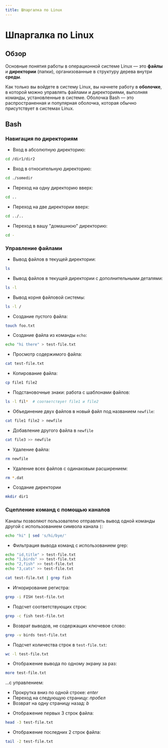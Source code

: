 ```yaml
---
title: Шпаргалка по Linux
---
```


# Шпаргалка по Linux

## Обзор

Основные понятия работы в операционной системе Linux — это **файлы** и **директории** (папки), организованные в
структуру дерева внутри **среды**.

Как только вы войдете в систему Linux, вы начнете работу в **оболочке**, в которой можно управлять файлами и директориями,
выполняя команды, установленные в системе. Оболочка Bash — это распространенная и популярная оболочка, которая
обычно присутствует в системах Linux.

## Bash

### Навигация по директориям

* Вход в абсолютную директорию:

```bash
cd /dir1/dir2
```

* Вход в относительную директорию:

```bash
cd ./somedir
```

* Переход на одну директорию вверх:

```bash
cd ..
```

* Переход на две директории вверх:

```bash
cd ../..
```

* Переход в вашу "домашнюю" директорию:

```bash
cd -
```

### Управление файлами

* Вывод файлов в текущей директории:

```bash
ls
```

* Вывод файлов в текущей директории с дополнительными деталями:

```bash
ls -l
```

* Вывод корня файловой системы:

```bash
ls -l /
```

* Создание пустого файла:

```bash
touch foo.txt
```

* Создание файла из команды `echo`:

```bash
echo "hi there" > test-file.txt
```

* Просмотр содержимого файла:

```bash
cat test-file.txt
```

* Копирование файла:

```bash
cp file1 file2
```

* Подстановочные знаки: работа с шаблонами файлов:

```bash
ls -l fil*  # соответствует file1 и file2
```

* Объединение двух файлов в новый файл под названием `newfile`:

```bash
cat file1 file2 > newfile
```

* Добавление другого файла в `newfile`

```bash
cat file3 >> newfile
```

* Удаление файла:

```bash
rm newfile
```

* Удаление всех файлов с одинаковым расширением:

```bash
rm *.dat
```

* Создание директории

```bash
mkdir dir1
```

### Сцепление команд с помощью каналов

Каналы позволяют пользователю отправлять вывод одной команды другой с использованием символа канала `|`:

```bash
echo "hi" | sed 's/hi/bye/'
```

* Фильтрация вывода команд с использованием grep:


```bash
echo "id,title" > test-file.txt
echo "1,birds" >> test-file.txt
echo "2,fish" >> test-file.txt
echo "3,cats" >> test-file.txt

cat test-file.txt | grep fish
```

* Игнорирование регистра:

```bash
grep -i FISH test-file.txt
```

* Подсчет соответствующих строк:

```bash
grep -c fish test-file.txt
```

* Возврат выводов, не содержащих ключевое слово:

```bash
grep -v birds test-file.txt
```

* Подсчет количества строк в `test-file.txt`:

```bash
wc -l test-file.txt
```

* Отображение вывода по одному экрану за раз:

```bash
more test-file.txt
```

...с управлением:

- Прокрутка вниз по одной строке: *enter*
- Переход на следующую страницу: *пробел*
- Возврат на одну страницу назад: *b*

* Отображение первых 3 строк файла:

```bash
head -3 test-file.txt
```

* Отображение последних 2 строк файла:

```bash
tail -2 test-file.txt
```